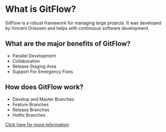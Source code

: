 # What is GitFlow?
GitFlow is a robust framework for managing large projects. It was developed by Vincent Driessen and helps with continuous software development.

## What are the major benefits of GitFlow?
* Parallel Development
* Collaboration
* Release Staging Area
* Support For Emergency Fixes

## How does GitFlow work?
* Develop and Master Branches
* Feature Branches
* Release Branches
* Hotfix Branches

[Click here for more information](https://www.atlassian.com/git/tutorials/comparing-workflows/gitflow-workflow)
